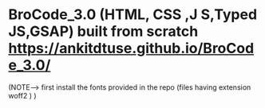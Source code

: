 # BroCode_3.0 (HTML, CSS ,J S,Typed JS,GSAP) built from scratch https://ankitdtuse.github.io/BroCode_3.0/
(NOTE--> first install the fonts provided in the repo (files having extension woff2 ) )

